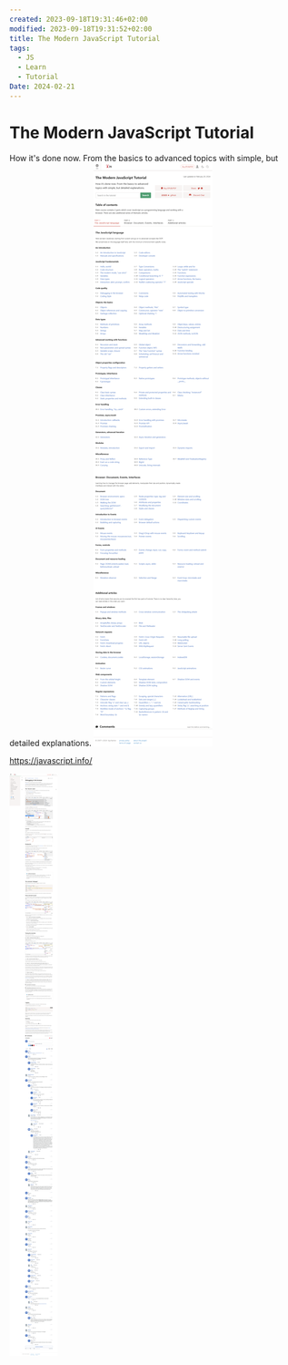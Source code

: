```yaml
---
created: 2023-09-18T19:31:46+02:00
modified: 2023-09-18T19:31:52+02:00
title: The Modern JavaScript Tutorial
tags:
  - JS
  - Learn
  - Tutorial
Date: 2024-02-21
---
```


# 
# The Modern JavaScript Tutorial
How it's done now. From the basics to advanced topics with simple, but detailed explanations.
![](_asset/2023-09-18_ModernJavaScriptTutorial_image_1.png)

https://javascript.info/

![](_asset/2023-09-18_ModernJavaScriptTutorial_image_2.png)